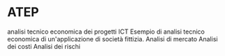 # ATEP
analisi tecnico economica dei progetti ICT
Esempio di analisi tecnico economica di un'applicazione di società fittizia. 
Analisi di mercato
Analisi dei costi
Analisi dei rischi
